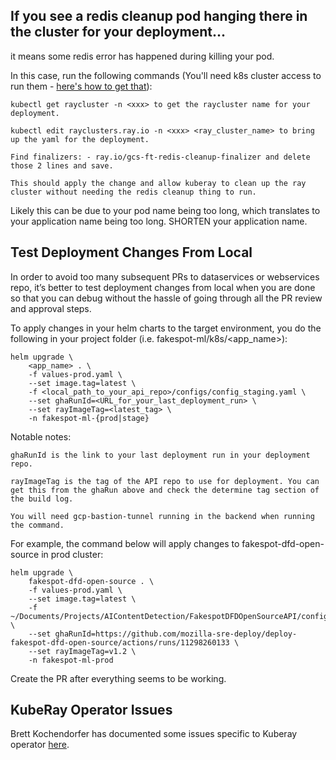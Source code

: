 
## If you see a redis cleanup pod hanging there in the cluster for your deployment... 

it means some redis error has happened during killing your pod. 

In this case, run the following commands (You'll need k8s cluster access to run them - [here's how to get that](https://mozilla-hub.atlassian.net/wiki/spaces/DATA/pages/785514640/Deploy+inference+servers+to+production+GKE+using+Ray+Serve#Running-kubectl/helm-commands)):

    kubectl get raycluster -n <xxx> to get the raycluster name for your deployment.

    kubectl edit rayclusters.ray.io -n <xxx> <ray_cluster_name> to bring up the yaml for the deployment.

    Find finalizers: - ray.io/gcs-ft-redis-cleanup-finalizer and delete those 2 lines and save.

    This should apply the change and allow kuberay to clean up the ray cluster without needing the redis cleanup thing to run.

Likely this can be due to your pod name being too long, which translates to your application name being too long. SHORTEN your application name.

## Test Deployment Changes From Local

In order to avoid too many subsequent PRs to dataservices or webservices repo, it’s better to test deployment changes from local when you are done so that you can debug without the hassle of going through all the PR review and approval steps.

To apply changes in your helm charts to the target environment, you do the following in your project folder (i.e. fakespot-ml/k8s/<app_name>):

```
helm upgrade \
    <app_name> . \
    -f values-prod.yaml \
    --set image.tag=latest \
    -f <local_path_to_your_api_repo>/configs/config_staging.yaml \
    --set ghaRunId=<URL_for_your_last_deployment_run> \
    --set rayImageTag=<latest_tag> \
    -n fakespot-ml-{prod|stage}
```

Notable notes:

    ghaRunId is the link to your last deployment run in your deployment repo.

    rayImageTag is the tag of the API repo to use for deployment. You can get this from the ghaRun above and check the determine tag section of the build log.

    You will need gcp-bastion-tunnel running in the backend when running the command.

For example, the command below will apply changes to fakespot-dfd-open-source in prod cluster:

```
helm upgrade \
    fakespot-dfd-open-source . \
    -f values-prod.yaml \
    --set image.tag=latest \
    -f ~/Documents/Projects/AIContentDetection/FakespotDFDOpenSourceAPI/configs/config_production.yaml \
    --set ghaRunId=https://github.com/mozilla-sre-deploy/deploy-fakespot-dfd-open-source/actions/runs/11298260133 \
    --set rayImageTag=v1.2 \
    -n fakespot-ml-prod
```

Create the PR after everything seems to be working.

## KubeRay Operator Issues

Brett Kochendorfer has documented some issues specific to Kuberay operator [here](https://mozilla-hub.atlassian.net/wiki/spaces/DATA/pages/668663821/Ray+Cluster+on+Kubernetes#KubeRay-Operator).